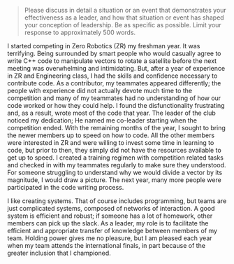 > Please discuss in detail a situation or an event that demonstrates your effectiveness as a leader, and how that situation or event has shaped your conception of leadership.
  Be as specific as possible. Limit your response to approximately 500 words. 

I started competing in Zero Robotics (ZR) my freshman year. It was terrifying. Being surrounded by smart
people who would casually agree to write C++ code to manipulate vectors to rotate a satellite
before the next meeting was overwhelming and intimidating.
But, after a year of experience in ZR and Engineering class, I had the skills and confidence necessary to
contribute code. As a contributor, my teammates appeared differently; 
the people with experience did not actually devote much time to the competition 
and many of my teammates had no understanding of how our code worked or how they could help.
I found the disfunctionality frustrating and, as a result, wrote most of the code that year.
The leader of the club noticed my dedication; He named me co-leader starting when the competition
ended. With the remaining months of the year, I sought to bring the newer members up to speed
on how to code. All the other members were interested in ZR and were willing to invest some time in
learning to code, but prior to then, they simply did not have the resources available to get up
to speed. I created a training regimen with competition related tasks and
checked in with my teammates regularly to make sure they understood.
For someone struggling to understand why we
would divide a vector by its magnitude, I would draw a picture. The next year, many more people
were participated in the code writing process.

I like creating systems. That of course includes programming, but teams are just complicated
systems, composed of networks of interaction.
A good system is efficient and robust; if someone has a lot of homework, other
members can pick up the slack. As a leader, my role is to facilitate the efficient and appropriate
transfer of knowledge between members of my team. Holding power gives me no pleasure, but I am
pleased each year when my team attends the international finals, in part because of the greater inclusion
that I championed.
